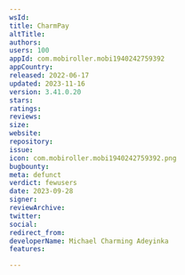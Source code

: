 ```yaml
---
wsId: 
title: CharmPay
altTitle: 
authors: 
users: 100
appId: com.mobiroller.mobi1940242759392
appCountry: 
released: 2022-06-17
updated: 2023-11-16
version: 3.41.0.20
stars: 
ratings: 
reviews: 
size: 
website: 
repository: 
issue: 
icon: com.mobiroller.mobi1940242759392.png
bugbounty: 
meta: defunct
verdict: fewusers
date: 2023-09-28
signer: 
reviewArchive: 
twitter: 
social: 
redirect_from: 
developerName: Michael Charming Adeyinka
features: 

---
```


